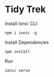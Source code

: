 # Tidy Trek

Install Ionic CLI:

`npm i ionic -g`

Install Dependencies

`npm install`

Run

`ionic serve`